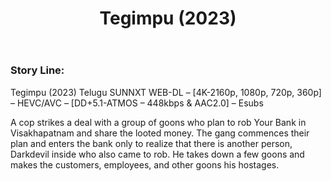 ﻿---
layout: multi-post
title:  "Tegimpu (2023)"
categories: [ Telugu ]
tags: [Ajith Kumar, Manju Warrier, Samuthirakani, John Kokken]
qua: HD
image: assets/images/thegimpu.jpg
description: "Tegimpu (2023) Telugu SUNNXT WEB-DL – [4K-2160p, 1080p, 720p, 360p] – HEVC/AVC – [DD+5.1-ATMOS – 448kbps & AAC2.0] – Esubs"
trailer: https://www.youtube.com/watch?v=
480p: https://demo.thopdbapp.workers.dev/?go=https://archive.dltelegram.workers.dev/88460
720p: https://demo.thopdbapp.workers.dev/?go=https://archive.dltelegram.workers.dev/88457
1080p: https://demo.thopdbapp.workers.dev/?go=https://archive.dltelegram.workers.dev/88443
dw480p: https://2reel.thopdb.com/tg?id=88460
dw720p: https://2reel.thopdb.com/tg?id=88457
dw1080p: https://2reel.thopdb.com/tg?id=88443
dir:   H. Vinoth
featured: true
---

### Story Line:
Tegimpu (2023) Telugu SUNNXT WEB-DL – [4K-2160p, 1080p, 720p, 360p] – HEVC/AVC – [DD+5.1-ATMOS – 448kbps & AAC2.0] – Esubs

A cop strikes a deal with a group of goons who plan to rob Your Bank in Visakhapatnam and share the looted money. The gang commences their plan and enters the bank only to realize that there is another person, Darkdevil inside who also came to rob. He takes down a few goons and makes the customers, employees, and other goons his hostages.




